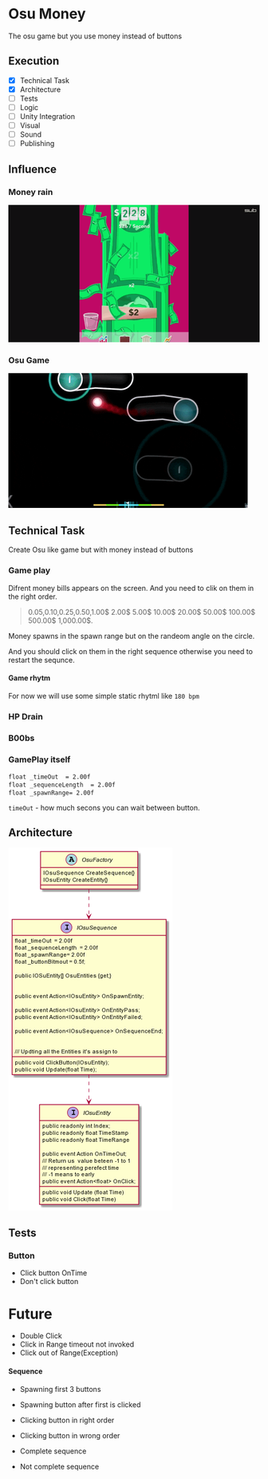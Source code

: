 # Osu Money 

The osu game but you use money instead of buttons

## Execution 

- [x] Technical Task
- [x] Architecture 
- [ ] Tests
- [ ] Logic
- [ ] Unity Integration
- [ ] Visual 
- [ ] Sound
- [ ] Publishing

## Influence 

### Money rain

![Money Rain](Res/MoneyRain.gif)


### Osu Game

![Money Rain](Res/Osu.gif)

## Technical Task

Create Osu like game but with money instead of buttons

### Game play


Difrent money bills appears on the screen. And you need to clik on them in the right order.

> 0.05,0.10,0.25,0.50,1.00$ 2.00$ 5.00$ 10.00$ 20.00$ 50.00$ 100.00$ 500.00$ 1,000.00$.

Money spawns in the spawn range but on the randeom angle on the circle.

And you should click on them in the right sequence otherwise you need to restart the sequnce.

#### Game rhytm

For now we will use some simple static rhytml like `180 bpm`

### HP Drain

### B00bs

### GamePlay itself

```
float _timeOut  = 2.00f
float _sequenceLength  = 2.00f
float _spawnRange= 2.00f
 ```

`timeOut` - how much secons you can wait between button.

## Architecture

![Money Rain](Res/BasicArchitecture.png)

## Tests

### Button

- Click button OnTime
- Don't click button

# Future
- Double Click
- Click in Range timeout not invoked
- Click out of Range(Exception)



#### Sequence

- Spawning first 3 buttons
- Spawning button after first is clicked

- Clicking button in right order
- Clicking button in wrong order

- Complete sequence
- Not complete sequence

